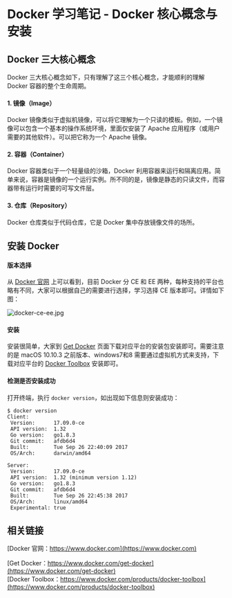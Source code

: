 # Docker 学习笔记 - Docker 核心概念与安装


## Docker 三大核心概念

Docker 三大核心概念如下，只有理解了这三个核心概念，才能顺利的理解 Docker 容器的整个生命周期。

#### 1. 镜像（Image）
Docker 镜像类似于虚拟机镜像，可以将它理解为一个只读的模板。例如，一个镜像可以包含一个基本的操作系统环境，里面仅安装了 Apache 应用程序（或用户需要的其他软件）。可以把它称为一个 Apache 镜像。

#### 2. 容器（Container）
Docker 容器类似于一个轻量级的沙箱，Docker 利用容器来运行和隔离应用。简单来说，容器是镜像的一个运行实例。所不同的是，镜像是静态的只读文件，而容器带有运行时需要的可写文件层。

#### 3. 仓库（Repository）
Docker 仓库类似于代码仓库，它是 Docker 集中存放镜像文件的场所。


## 安装 Docker

#### 版本选择
从 [Docker 官网](https://www.docker.com) 上可以看到，目前 Docker 分 CE 和 EE 两种，每种支持的平台也略有不同，大家可以根据自己的需要进行选择，学习选择 CE 版本即可。详情如下图：

![docker-ce-ee.jpg](http://www.mayanlong.com/usr/uploads/2017/10/1818953991.jpg)

#### 安装

安装很简单，大家到 [Get Docker](https://www.docker.com/get-docker) 页面下载对应平台的安装包安装即可。需要注意的是 macOS 10.10.3 之前版本、windows7和8 需要通过虚拟机方式来支持，下载对应平台的 [Docker Toolbox](https://www.docker.com/products/docker-toolbox) 安装即可。 

#### 检测是否安装成功
打开终端，执行 `docker version`，如出现如下信息则安装成功：
```
$ docker version
Client:
 Version:      17.09.0-ce
 API version:  1.32
 Go version:   go1.8.3
 Git commit:   afdb6d4
 Built:        Tue Sep 26 22:40:09 2017
 OS/Arch:      darwin/amd64

Server:
 Version:      17.09.0-ce
 API version:  1.32 (minimum version 1.12)
 Go version:   go1.8.3
 Git commit:   afdb6d4
 Built:        Tue Sep 26 22:45:38 2017
 OS/Arch:      linux/amd64
 Experimental: true

```


## 相关链接

[Docker 官网：https://www.docker.com](https://www.docker.com)

[Get Docker：https://www.docker.com/get-docker](https://www.docker.com/get-docker)<br>
[Docker Toolbox：https://www.docker.com/products/docker-toolbox](https://www.docker.com/products/docker-toolbox)
